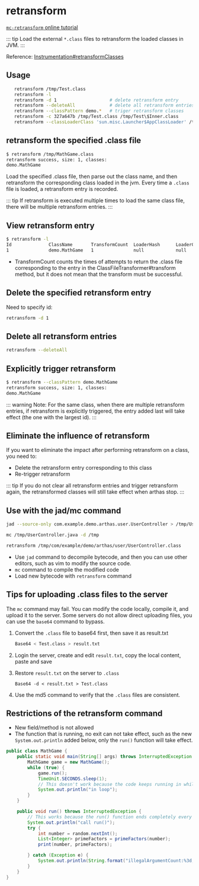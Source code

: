 # retransform

[`mc-retransform` online tutorial](https://arthas.aliyun.com/doc/arthas-tutorials.html?language=en&id=mc-retransform)

::: tip
Load the external `*.class` files to retransform the loaded classes in JVM.
:::

Reference: [Instrumentation#retransformClasses](https://docs.oracle.com/javase/8/docs/api/java/lang/instrument/Instrumentation.html#retransformClasses-java.lang.Class...-)

## Usage

```bash
   retransform /tmp/Test.class
   retransform -l
   retransform -d 1                    # delete retransform entry
   retransform --deleteAll             # delete all retransform entries
   retransform --classPattern demo.*   # triger retransform classes
   retransform -c 327a647b /tmp/Test.class /tmp/Test\$Inner.class
   retransform --classLoaderClass 'sun.misc.Launcher$AppClassLoader' /tmp/Test.class
```

## retransform the specified .class file

```bash
$ retransform /tmp/MathGame.class
retransform success, size: 1, classes:
demo.MathGame
```

Load the specified .class file, then parse out the class name, and then retransform the corresponding class loaded in the jvm. Every time a `.class` file is loaded, a retransform entry is recorded.

::: tip
If retransform is executed multiple times to load the same class file, there will be multiple retransform entries.
:::

## View retransform entry

```bash
$ retransform -l
Id              ClassName       TransformCount  LoaderHash      LoaderClassName
1               demo.MathGame   1               null            null
```

- TransformCount counts the times of attempts to return the .class file corresponding to the entry in the ClassFileTransformer#transform method, but it does not mean that the transform must be successful.

## Delete the specified retransform entry

Need to specify id:

```bash
retransform -d 1
```

## Delete all retransform entries

```bash
retransform --deleteAll
```

## Explicitly trigger retransform

```bash
$ retransform --classPattern demo.MathGame
retransform success, size: 1, classes:
demo.MathGame
```

::: warning
Note: For the same class, when there are multiple retransform entries, if retransform is explicitly triggered, the entry added last will take effect (the one with the largest id).
:::

## Eliminate the influence of retransform

If you want to eliminate the impact after performing retransform on a class, you need to:

- Delete the retransform entry corresponding to this class
- Re-trigger retransform

::: tip
If you do not clear all retransform entries and trigger retransform again, the retransformed classes will still take effect when arthas stop.
:::

## Use with the jad/mc command

```bash
jad --source-only com.example.demo.arthas.user.UserController > /tmp/UserController.java

mc /tmp/UserController.java -d /tmp

retransform /tmp/com/example/demo/arthas/user/UserController.class
```

- Use `jad` command to decompile bytecode, and then you can use other editors, such as vim to modify the source code.
- `mc` command to compile the modified code
- Load new bytecode with `retransform` command

## Tips for uploading .class files to the server

The `mc` command may fail. You can modify the code locally, compile it, and upload it to the server. Some servers do not allow direct uploading files, you can use the `base64` command to bypass.

1. Convert the `.class` file to base64 first, then save it as result.txt

   ```bash
   Base64 < Test.class > result.txt
   ```

2. Login the server, create and edit `result.txt`, copy the local content, paste and save

3. Restore `result.txt` on the server to `.class`

   ```
   Base64 -d < result.txt > Test.class
   ```

4. Use the md5 command to verify that the `.class` files are consistent.

## Restrictions of the retransform command

- New field/method is not allowed
- The function that is running, no exit can not take effect, such as the new `System.out.println` added below, only the `run()` function will take effect.

```java
public class MathGame {
    public static void main(String[] args) throws InterruptedException {
        MathGame game = new MathGame();
        while (true) {
            game.run();
            TimeUnit.SECONDS.sleep(1);
            // This doesn't work because the code keeps running in while
            System.out.println("in loop");
        }
    }

    public void run() throws InterruptedException {
        // This works because the run() function ends completely every time
        System.out.println("call run()");
        try {
            int number = random.nextInt();
            List<Integer> primeFactors = primeFactors(number);
            print(number, primeFactors);

        } catch (Exception e) {
            System.out.println(String.format("illegalArgumentCount:%3d, ", illegalArgumentCount) + e.getMessage());
        }
    }
}
```
